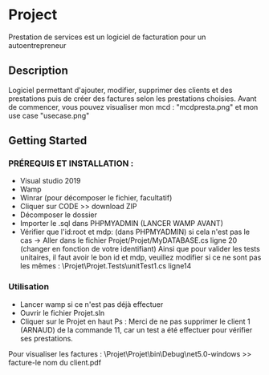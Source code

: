 # Project 

Prestation de services est un logiciel de facturation pour un autoentrepreneur

## Description

Logiciel permettant d'ajouter, modifier, supprimer des clients et des prestations puis de créer des factures selon les prestations choisies.
Avant de commencer, vous pouvez visualiser mon mcd : "mcdpresta.png" et mon use case "usecase.png"

## Getting Started

### PRÉREQUIS ET INSTALLATION :

- Visual studio 2019
- Wamp
- Winrar (pour décomposer le fichier, facultatif)
- Cliquer sur CODE >> download ZIP
- Décomposer le dossier 
- Importer le .sql dans PHPMYADMIN (LANCER WAMP AVANT)  
- Vérifier que l'id:root et mdp:  (dans PHPMYADMIN) si cela n'est pas le cas →
Aller dans le fichier Projet/Projet/MyDATABASE.cs ligne 20 (changer en fonction de votre identifiant)
Ainsi que pour valider les tests unitaires, il faut avoir le bon id et mdp, veuillez modifier si ce ne sont pas les mêmes : \Projet\Projet.Tests\unitTest1.cs ligne14


### Utilisation

- Lancer wamp si ce n'est pas déjà effectuer
- Ouvrir le fichier Projet.sln 
- Cliquer sur le Projet en haut
Ps : Merci de ne pas supprimer le client 1 (ARNAUD) de la commande 11, car un test a été effectuer pour vérifier ses prestations.

Pour visualiser les factures : \Projet\Projet\bin\Debug\net5.0-windows  >> facture-le nom du client.pdf


